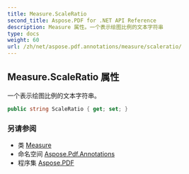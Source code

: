 ```yaml
---
title: Measure.ScaleRatio
second_title: Aspose.PDF for .NET API Reference
description: Measure 属性。一个表示绘图比例的文本字符串
type: docs
weight: 60
url: /zh/net/aspose.pdf.annotations/measure/scaleratio/
---
```

## Measure.ScaleRatio 属性

一个表示绘图比例的文本字符串。

```csharp
public string ScaleRatio { get; set; }
```

### 另请参阅

* 类 [Measure](../)
* 命名空间 [Aspose.Pdf.Annotations](../../../aspose.pdf.annotations/)
* 程序集 [Aspose.PDF](../../../)
